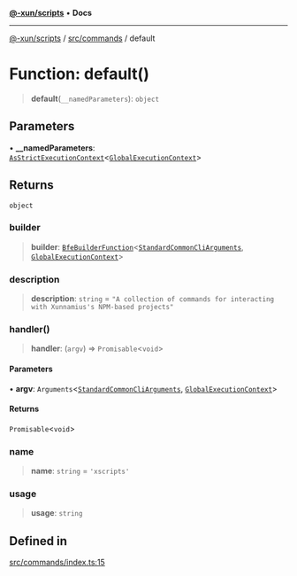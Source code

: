 [**@-xun/scripts**](../../../README.md) • **Docs**

***

[@-xun/scripts](../../../README.md) / [src/commands](../README.md) / default

# Function: default()

> **default**(`__namedParameters`): `object`

## Parameters

• **\_\_namedParameters**: [`AsStrictExecutionContext`](../../../lib/@black-flag/extensions/type-aliases/AsStrictExecutionContext.md)\<[`GlobalExecutionContext`](../../configure/type-aliases/GlobalExecutionContext.md)\>

## Returns

`object`

### builder

> **builder**: [`BfeBuilderFunction`](../../../lib/@black-flag/extensions/type-aliases/BfeBuilderFunction.md)\<[`StandardCommonCliArguments`](../../../lib/@-xun/cli-utils/extensions/type-aliases/StandardCommonCliArguments.md), [`GlobalExecutionContext`](../../configure/type-aliases/GlobalExecutionContext.md)\>

### description

> **description**: `string` = `"A collection of commands for interacting with Xunnamius's NPM-based projects"`

### handler()

> **handler**: (`argv`) => `Promisable`\<`void`\>

#### Parameters

• **argv**: `Arguments`\<[`StandardCommonCliArguments`](../../../lib/@-xun/cli-utils/extensions/type-aliases/StandardCommonCliArguments.md), [`GlobalExecutionContext`](../../configure/type-aliases/GlobalExecutionContext.md)\>

#### Returns

`Promisable`\<`void`\>

### name

> **name**: `string` = `'xscripts'`

### usage

> **usage**: `string`

## Defined in

[src/commands/index.ts:15](https://github.com/Xunnamius/xscripts/blob/c4bd6059488244ad158454492e5cfe3fcc65a457/src/commands/index.ts#L15)
